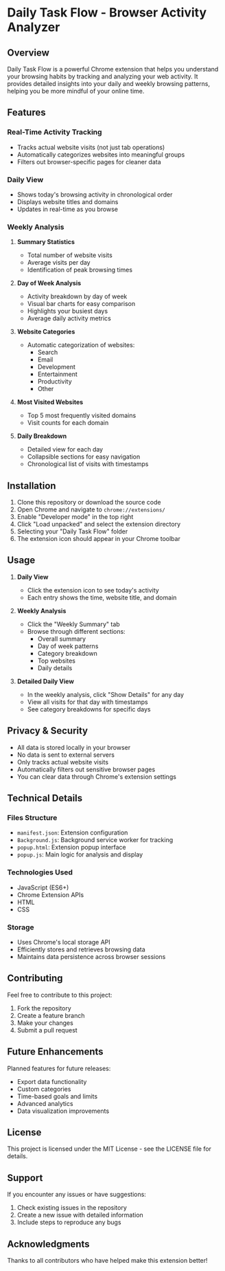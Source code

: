 # Daily Task Flow - Browser Activity Analyzer

## Overview
Daily Task Flow is a powerful Chrome extension that helps you understand your browsing habits by tracking and analyzing your web activity. It provides detailed insights into your daily and weekly browsing patterns, helping you be more mindful of your online time.

## Features

### Real-Time Activity Tracking
- Tracks actual website visits (not just tab operations)
- Automatically categorizes websites into meaningful groups
- Filters out browser-specific pages for cleaner data

### Daily View
- Shows today's browsing activity in chronological order
- Displays website titles and domains
- Updates in real-time as you browse

### Weekly Analysis
1. **Summary Statistics**
   - Total number of website visits
   - Average visits per day
   - Identification of peak browsing times

2. **Day of Week Analysis**
   - Activity breakdown by day of week
   - Visual bar charts for easy comparison
   - Highlights your busiest days
   - Average daily activity metrics

3. **Website Categories**
   - Automatic categorization of websites:
     - Search
     - Email
     - Development
     - Entertainment
     - Productivity
     - Other

4. **Most Visited Websites**
   - Top 5 most frequently visited domains
   - Visit counts for each domain

5. **Daily Breakdown**
   - Detailed view for each day
   - Collapsible sections for easy navigation
   - Chronological list of visits with timestamps

## Installation

1. Clone this repository or download the source code
2. Open Chrome and navigate to `chrome://extensions/`
3. Enable "Developer mode" in the top right
4. Click "Load unpacked" and select the extension directory
5. Selecting your "Daily Task Flow" folder
6. The extension icon should appear in your Chrome toolbar

## Usage

1. **Daily View**
   - Click the extension icon to see today's activity
   - Each entry shows the time, website title, and domain

2. **Weekly Analysis**
   - Click the "Weekly Summary" tab
   - Browse through different sections:
     - Overall summary
     - Day of week patterns
     - Category breakdown
     - Top websites
     - Daily details

3. **Detailed Daily View**
   - In the weekly analysis, click "Show Details" for any day
   - View all visits for that day with timestamps
   - See category breakdowns for specific days

## Privacy & Security

- All data is stored locally in your browser
- No data is sent to external servers
- Only tracks actual website visits
- Automatically filters out sensitive browser pages
- You can clear data through Chrome's extension settings

## Technical Details

### Files Structure
- `manifest.json`: Extension configuration
- `Background.js`: Background service worker for tracking
- `popup.html`: Extension popup interface
- `popup.js`: Main logic for analysis and display

### Technologies Used
- JavaScript (ES6+)
- Chrome Extension APIs
- HTML
- CSS

### Storage
- Uses Chrome's local storage API
- Efficiently stores and retrieves browsing data
- Maintains data persistence across browser sessions

## Contributing

Feel free to contribute to this project:
1. Fork the repository
2. Create a feature branch
3. Make your changes
4. Submit a pull request

## Future Enhancements

Planned features for future releases:
- Export data functionality
- Custom categories
- Time-based goals and limits
- Advanced analytics
- Data visualization improvements


## License

This project is licensed under the MIT License - see the LICENSE file for details.

## Support

If you encounter any issues or have suggestions:
1. Check existing issues in the repository
2. Create a new issue with detailed information
3. Include steps to reproduce any bugs

## Acknowledgments

Thanks to all contributors who have helped make this extension better!
